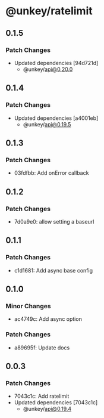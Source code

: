 # @unkey/ratelimit

## 0.1.5

### Patch Changes

- Updated dependencies [94d721d]
  - @unkey/api@0.20.0

## 0.1.4

### Patch Changes

- Updated dependencies [a4001eb]
  - @unkey/api@0.19.5

## 0.1.3

### Patch Changes

- 03fdfbb: Add onError callback

## 0.1.2

### Patch Changes

- 7d0a9e0: allow setting a baseurl

## 0.1.1

### Patch Changes

- c1d1681: Add async base config

## 0.1.0

### Minor Changes

- ac4749c: Add async option

### Patch Changes

- a89695f: Update docs

## 0.0.3

### Patch Changes

- 7043c1c: Add ratelimit
- Updated dependencies [7043c1c]
  - @unkey/api@0.19.4
